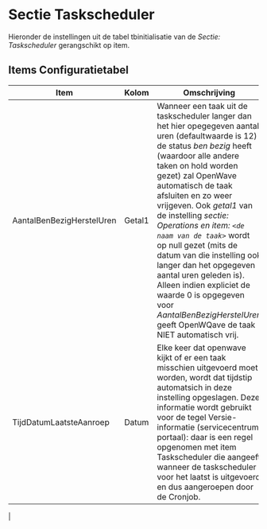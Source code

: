 # Sectie Taskscheduler

Hieronder de instellingen uit de tabel tbinitialisatie van de _Sectie: Taskscheduler_ gerangschikt op item.

## Items Configuratietabel

| Item                      | Kolom  | Omschrijving |
| ------------------------- | ------ | ------------ |
| AantalBenBezigHerstelUren | Getal1 | Wanneer een taak uit de taskscheduler langer dan het hier opegegeven aantal uren (defaultwaarde is 12) de status _ben bezig_ heeft (waardoor alle andere taken on hold worden gezet) zal OpenWave automatisch de taak afsluiten en zo weer vrijgeven. Ook _getal1_ van de instelling _sectie: Operations en item: `<de naam van de taak>`_ wordt op null gezet (mits de datum van die instelling ook langer dan het opgegeven aantal uren geleden is). Alleen indien expliciet de waarde 0 is opgegeven voor _AantalBenBezigHerstelUren_ geeft OpenWQave de taak NIET automatisch vrij. |
| TijdDatumLaatsteAanroep   | Datum  | Elke keer dat openwave kijkt of er een taak misschien uitgevoerd moet worden, wordt dat tijdstip automatsich in deze instelling opgeslagen. Deze informatie wordt gebruikt voor de tegel Versie-informatie (servicecentrum portaal): daar is een regel opgenomen met item Taskscheduler die aangeeft wanneer de taskscheduler voor het laatst is uitgevoerd en dus aangeroepen door de Cronjob.                                                                                                                                                                                       |

|
